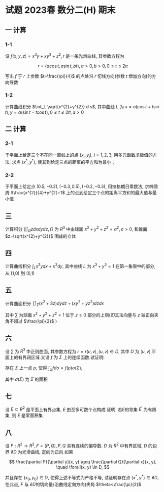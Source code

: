 # 试题 2023春 数分二(H) 期末

## 一 计算

### 1-1

设 $f(x, y, z)=x^{3} y+x y^{3}+z^{2}, r$ 是一条光滑曲线, 其参数方程为

$$
r=(a \cos t, a \sin t, b t), a>0, b>0,0 \leq t \leq 2 \pi
$$

写出 $f$ 于 $r$ 上参数 $t=\frac{\pi}{4}$ 的点处沿 $r$ 切线方向(参数 $t$ 增加方向)的方向导数

### 1-2

计算曲线积分 $\int_L \sqrt{x^{2}+y^{2}} d s$, 其中曲线 $L$ 为 $x=a(\cos t+t \sin t), y=a(\sin t-t \cos t), 0 \leq t \leq 2 \pi, a>0$

## 二 计算

### 2-1

于平面上给定三个不在同一直线上的点 $(x_{i}, y_{i}), ~ i=1,2,3$, 用多元函数求极值的方法, 求点 $(x^{*}, y^{*})$, 使其到给定三点的距离的平方和为最小；

### 2-2

于平面上给定点 $(0.5,-0.2),(-0.3,0.5),(-0.2,-0.3)$, 用拉格朗日乘数法, 求椭圆周 $\frac{x^{2}}{4}+y^{2}=1$ 上的点到给定三个点的距离平方和的最大值与最小值

## 三

计算积分 $\iiint_{\Omega} z d x d y d z, \Omega$ 为 $R^{3}$ 中由球面 $x^{2}+y^{2}+z^{2}=a^{2}, a>0$, 和锥面 $z=\sqrt{x^{2}+y^{2}}$ 围成的立体

## 四

计算曲线积分 $\int_L x^{2} y d x+x^{3} d y$, 其中曲线 $L$ 为 $x^{3}+y^{3}=1$ 在第一象限中的部分, 从 (1,0) 到 (0,1)

## 五

计算曲面积分 $\iint_{\Sigma}(x^{2}+3 z) d y d z+(x y^{2}+y z^{2}) d z d x$

其中 $\sum$ 为球面 $x^{2}+y^{2}+z^{2}=1$ 位于 $z \geq 0$ 部分的上侧(即其法向量与 $z$ 轴正向夹角不超过 $\frac{\pi}{2}$ )

## 六

设 $\sum$ 为 $R^{3}$ 中正则曲面, 其参数方程为 $r=r(u, v),(u, v) \in D$, 其中 $D$ 为 $(u, v)$ 平面上的有界闭区域.又设 $f$ 为 $\Sigma$ 上的连续函数.试证明:

存在 $\Sigma$ 上一点 $p$, 使得 $\int_{\Sigma} f d \sigma =f(p) \sigma (\Sigma)$,

其中 $\sigma (\Sigma)$ 为 $\Sigma$ 的面积

## 七

设 $E \subset R^{2}$ 是平面上有界点集, $E$ 由至多可数个点构成.证明: 若E的导集 $E^{\prime}$ 为有限集, 则 $E$ 是零面积集

## 八

设 $F: R^{2} \rightarrow R^{2}, F=(P, Q), P, Q$ 具有连续的偏导数. $D$ 为 $R^{2}$ 中有界区域, $D$ 的边界 $\partial D$ 为光滑曲线, 定向为正向.如果

$$
\frac{\partial P}{\partial y}(x, y) \geq \frac{\partial Q}{\partial x}(x, y), \quad \forall(x, y) \in D,
$$

并且存在 $(x_{0}, y_{0}) \in D$, 使得上述不等式为严格不等, 试证明存在点 $(x^{*}, y^{*}) \in \partial D$, 在此点, $F$ 与 $\partial D$的切向量(沿曲线定向方向)夹角 $\theta<\frac{\pi}{2}$
